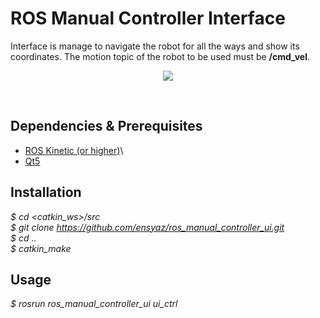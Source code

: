 # ROS Manual Controller Interface
Interface is manage to navigate the robot for all the ways and show its coordinates. The motion topic of the robot to be used must be **/cmd_vel**.
<p align="center">
  <img src="https://user-images.githubusercontent.com/45393463/132233925-195fac21-d76e-441f-bf45-3d30bfbdde46.png" />
</p> <br/>

## Dependencies & Prerequisites
- [ROS Kinetic (or higher)](http://wiki.ros.org/ROS/Installation)\
- [Qt5](https://www.qt.io/download)
## Installation
_$ cd <catkin_ws>/src_ <br/>
_$ git clone https://github.com/ensyaz/ros_manual_controller_ui.git_ <br/>
_$ cd .._ <br/>
_$ catkin_make_
## Usage
_$ rosrun ros_manual_controller_ui ui_ctrl_



